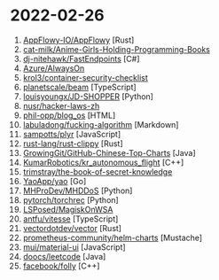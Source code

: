 # 2022-02-26

1. [AppFlowy-IO/AppFlowy](https://github.com/AppFlowy-IO/AppFlowy "AppFlowy is an open-source alternative to Notion. You are in charge of your data and customizations. Built with Flutter and Rust.") [Rust]
2. [cat-milk/Anime-Girls-Holding-Programming-Books](https://github.com/cat-milk/Anime-Girls-Holding-Programming-Books "Anime Girls Holding Programming Books") 
3. [dj-nitehawk/FastEndpoints](https://github.com/dj-nitehawk/FastEndpoints "A light-weight REST Api framework for ASP.Net 6 that implements REPR (Request-Endpoint-Response) Pattern") [C#]
4. [Azure/AlwaysOn](https://github.com/Azure/AlwaysOn "AlwaysOn provides a design methodology and approach to building highly-reliable applications on Microsoft Azure for mission-critical workloads.") 
5. [krol3/container-security-checklist](https://github.com/krol3/container-security-checklist "Checklist for container security - devsecops practices") 
6. [planetscale/beam](https://github.com/planetscale/beam "A simple message board for your organization or project") [TypeScript]
7. [louisyoungx/JD-SHOPPER](https://github.com/louisyoungx/JD-SHOPPER "京东自动下单 (自动登录,指定时间预约商品,商品补货监控,自动加购物车,自动下单)") [Python]
8. [nusr/hacker-laws-zh](https://github.com/nusr/hacker-laws-zh "💻📖对开发人员有用的定律、理论、原则和模式。(Laws, Theories, Principles and Patterns that developers will find useful.)") 
9. [phil-opp/blog_os](https://github.com/phil-opp/blog_os "Writing an OS in Rust") [HTML]
10. [labuladong/fucking-algorithm](https://github.com/labuladong/fucking-algorithm "刷算法全靠套路，认准 labuladong 就够了！English version supported! Crack LeetCode, not only how, but also why.") [Markdown]
11. [sampotts/plyr](https://github.com/sampotts/plyr "A simple HTML5, YouTube and Vimeo player") [JavaScript]
12. [rust-lang/rust-clippy](https://github.com/rust-lang/rust-clippy "A bunch of lints to catch common mistakes and improve your Rust code") [Rust]
13. [GrowingGit/GitHub-Chinese-Top-Charts](https://github.com/GrowingGit/GitHub-Chinese-Top-Charts "🇨🇳 GitHub中文排行榜，各语言分离设置「软件 / 资料」榜单，精准定位中文好项目。各取所需，高效学习。") [Java]
14. [KumarRobotics/kr_autonomous_flight](https://github.com/KumarRobotics/kr_autonomous_flight "Autonomous flight system for aerial robots") [C++]
15. [trimstray/the-book-of-secret-knowledge](https://github.com/trimstray/the-book-of-secret-knowledge "A collection of inspiring lists, manuals, cheatsheets, blogs, hacks, one-liners, cli/web tools and more.") 
16. [YaoApp/yao](https://github.com/YaoApp/yao "Yao A low code engine to create web services and dashboard.") [Go]
17. [MHProDev/MHDDoS](https://github.com/MHProDev/MHDDoS "Best DDoS Attack Script Python3, Cyber Attack With 36 Methods") [Python]
18. [pytorch/torchrec](https://github.com/pytorch/torchrec "Pytorch domain library for recommendation systems") [Python]
19. [LSPosed/MagiskOnWSA](https://github.com/LSPosed/MagiskOnWSA "Integrate Magisk root and Google Apps (OpenGApps) into WSA (Windows Subsystem for Android)") 
20. [antfu/vitesse](https://github.com/antfu/vitesse "🏕 Opinionated Vite Starter Template") [TypeScript]
21. [vectordotdev/vector](https://github.com/vectordotdev/vector "A high-performance observability data pipeline.") [Rust]
22. [prometheus-community/helm-charts](https://github.com/prometheus-community/helm-charts "Prometheus community Helm charts") [Mustache]
23. [mui/material-ui](https://github.com/mui/material-ui "MUI Core (formerly Material UI) is the React UI library you always wanted. Follow your own design system, or start with Material Design.") [JavaScript]
24. [doocs/leetcode](https://github.com/doocs/leetcode "😏 LeetCode solutions in any programming language | 多种编程语言实现 LeetCode、《剑指 Offer（第 2 版）》、《程序员面试金典（第 6 版）》题解") [Java]
25. [facebook/folly](https://github.com/facebook/folly "An open-source C++ library developed and used at Facebook.") [C++]

